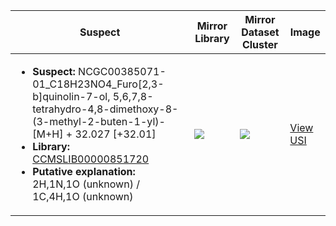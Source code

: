 Suspect | Mirror Library | Mirror Dataset Cluster | Image
--- | --- | --- | ---
<ul><li><b>Suspect:</b> NCGC00385071-01_C18H23NO4_Furo[2,3-b]quinolin-7-ol, 5,6,7,8-tetrahydro-4,8-dimethoxy-8-(3-methyl-2-buten-1-yl)- [M+H] +  32.027 [+32.01]</li><li><b>Library:</b> [CCMSLIB00000851720](https://gnps.ucsd.edu/ProteoSAFe/gnpslibraryspectrum.jsp?SpectrumID=CCMSLIB00000851720)</li><li><b>Putative explanation:</b> 2H,1N,1O (unknown) / 1C,4H,1O (unknown)</li></ul> | ![](https://metabolomics-usi.ucsd.edu/svg/mirror?usi1=mzspec:MSV000080554:E12_GE12_01_8086.mzML:scan:709&usi2=mzspec:GNPSLIBRARY:CCMSLIB00000851720&mz_min=50&mz_max=500) | ![](https://metabolomics-usi.ucsd.edu/svg/mirror?usi1=mzspec:MSV000080554:E12_GE12_01_8086.mzML:scan:709&usi2=mzspec:MSV000084314:MSV000080554.mgf:scan:43681&mz_min=50&mz_max=500) | [View USI](https://metabolomics-usi.ucsd.edu/svg/?usi=mzspec:MSV000080554:E12_GE12_01_8086.mzML:scan:709&mz_min=50&mz_max=500)